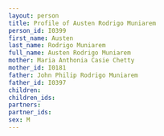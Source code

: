 ```yaml
---
layout: person
title: Profile of Austen Rodrigo Muniarem
person_id: I0399
first_name: Austen
last_name: Rodrigo Muniarem
full_name: Austen Rodrigo Muniarem
mother: Maria Anthonia Casie Chetty
mother_id: I0181
father: John Philip Rodrigo Muniarem
father_id: I0397
children:
children_ids:
partners:
partner_ids:
sex: M
---
```


